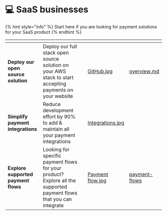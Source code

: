# 💻 SaaS businesses

{% hint style="info" %}
Start here if you are looking for payment solutions for your SaaS product
{% endhint %}

<table data-card-size="large" data-view="cards"><thead><tr><th></th><th></th><th></th><th data-hidden data-card-cover data-type="files"></th><th data-hidden data-card-target data-type="content-ref"></th></tr></thead><tbody><tr><td><strong>Deploy our open source solution</strong></td><td>Deploy our full stack open source solution on your AWS stack to start accepting payments on your website</td><td></td><td><a href="../.gitbook/assets/GitHub.jpg">GitHub.jpg</a></td><td><a href="../hyperswitch-open-source/overview.md">overview.md</a></td></tr><tr><td><strong>Simplify payment integrations</strong></td><td>Reduce development effort by 90% to add &#x26; maintain all your payment integrations</td><td></td><td><a href="../.gitbook/assets/Integrations.jpg">Integrations.jpg</a></td><td></td></tr><tr><td><strong>Explore supported payment flows</strong></td><td>Looking for specific payment flows for your product? Explore all the supported payment flows that you can integrate</td><td></td><td><a href="../.gitbook/assets/Payment flow.jpg">Payment flow.jpg</a></td><td><a href="../learn-more/payment-flows/">payment-flows</a></td></tr></tbody></table>
